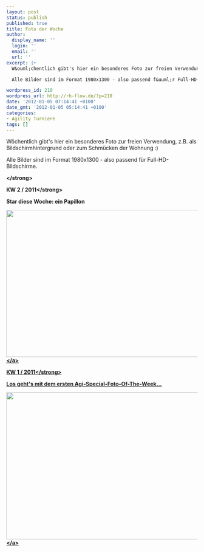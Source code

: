 ```yaml
---
layout: post
status: publish
published: true
title: Foto der Woche
author:
  display_name: ''
  login: ''
  email: ''
  url: ''
excerpt: |+
  W&ouml;chentlich gibt's hier ein besonderes Foto zur freien Verwendung, z.B. als Bildschirmhintergrund oder zum Schm&uuml;cken der Wohnung :)

  Alle Bilder sind im Format 1980x1300 - also passend f&uuml;r Full-HD-Bildschirme.

wordpress_id: 210
wordpress_url: http://rh-flow.de/?p=210
date: '2012-01-05 07:14:41 +0100'
date_gmt: '2012-01-05 05:14:41 +0100'
categories:
- Agility Turniere
tags: []
---
```

<p>W&ouml;chentlich gibt's hier ein besonderes Foto zur freien Verwendung, z.B. als Bildschirmhintergrund oder zum Schm&uuml;cken der Wohnung :)</p>
<p>Alle Bilder sind im Format 1980x1300 - also passend f&uuml;r Full-HD-Bildschirme.</p>
<p><a id="more"></a><a id="more-210"></a><strong><&#47;strong></p>
<p><strong>KW 2 &#47; 2011<&#47;strong></p>
<p>Star diese Woche: ein Papillon</p>
<p><a href="http:&#47;&#47;agi-fotos.de&#47;wp-content&#47;uploads&#47;KW_02_2011.jpg"><img class="aligncenter size-large wp-image-217" src="http:&#47;&#47;agi-fotos.de&#47;wp-content&#47;uploads&#47;KW_02_2011-1024x680.jpg" alt="" width="584" height="387" &#47;><&#47;a></p>
<p><strong>KW 1 &#47; 2011<&#47;strong></p>
<p>Los geht's mit dem ersten Agi-Special-Foto-Of-The-Week...</p>
<p><a href="http:&#47;&#47;agi-fotos.de&#47;wp-content&#47;uploads&#47;KW_01_2011.jpg"><img class="aligncenter size-large wp-image-212" src="http:&#47;&#47;agi-fotos.de&#47;wp-content&#47;uploads&#47;KW_01_2011-1024x680.jpg" alt="" width="584" height="387" &#47;><&#47;a></p>
